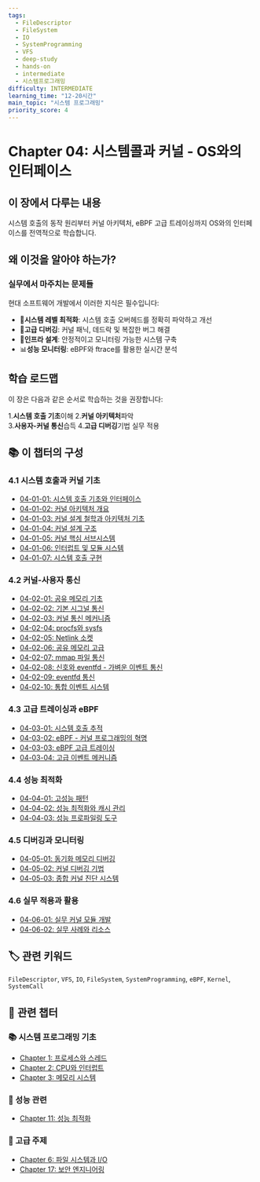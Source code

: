```yaml
---
tags:
  - FileDescriptor
  - FileSystem
  - IO
  - SystemProgramming
  - VFS
  - deep-study
  - hands-on
  - intermediate
  - 시스템프로그래밍
difficulty: INTERMEDIATE
learning_time: "12-20시간"
main_topic: "시스템 프로그래밍"
priority_score: 4
---
```


# Chapter 04: 시스템콜과 커널 - OS와의 인터페이스

## 이 장에서 다루는 내용

시스템 호출의 동작 원리부터 커널 아키텍처, eBPF 고급 트레이싱까지 OS와의 인터페이스를 전역적으로 학습합니다.

## 왜 이것을 알아야 하는가?

### 실무에서 마주치는 문제들

현대 소프트웨어 개발에서 이러한 지식은 필수입니다:

- 🚀**시스템 레벨 최적화**: 시스템 호출 오버헤드를 정확히 파악하고 개선
- 🐛**고급 디버깅**: 커널 패닉, 데드락 및 복잡한 버그 해결  
- 🔧**인프라 설계**: 안정적이고 모니터링 가능한 시스템 구축
- 📊**성능 모니터링**: eBPF와 ftrace를 활용한 실시간 분석

## 학습 로드맵

이 장은 다음과 같은 순서로 학습하는 것을 권장합니다:

1.**시스템 호출 기초**이해
2.**커널 아키텍처**파악  
3.**사용자-커널 통신**습득
4.**고급 디버깅**기법 실무 적용

## 📚 이 챕터의 구성

### 4.1 시스템 호출과 커널 기초

- [04-01-01: 시스템 호출 기초와 인터페이스](./04-01-01-system-call-basics.md)
- [04-01-02: 커널 아키텍처 개요](./04-01-02-kernel-architecture.md)
- [04-01-03: 커널 설계 철학과 아키텍처 기초](./04-01-03-kernel-design-philosophy.md)
- [04-01-04: 커널 설계 구조](./04-01-04-kernel-design-structure.md)
- [04-01-05: 커널 핵심 서브시스템](./04-01-05-core-subsystems.md)
- [04-01-06: 인터럽트 및 모듈 시스템](./04-01-06-interrupt-module-system.md)
- [04-01-07: 시스템 호출 구현](./04-01-07-system-call-implementation.md)

### 4.2 커널-사용자 통신

- [04-02-01: 공유 메모리 기초](./04-02-01-shared-memory-basics.md)
- [04-02-02: 기본 시그널 통신](./04-02-02-basic-signal-communication.md)
- [04-02-03: 커널 통신 메커니즘](./04-02-03-kernel-communication.md)
- [04-02-04: procfs와 sysfs](./04-02-04-procfs-sysfs.md)
- [04-02-05: Netlink 소켓](./04-02-05-netlink-socket.md)
- [04-02-06: 공유 메모리 고급](./04-02-06-shared-memory.md)
- [04-02-07: mmap 파일 통신](./04-02-07-mmap-file-communication.md)
- [04-02-08: 신호와 eventfd - 가벼운 이벤트 통신](./04-02-08-signal-eventfd.md)
- [04-02-09: eventfd 통신](./04-02-09-eventfd-communication.md)
- [04-02-10: 통합 이벤트 시스템](./04-02-10-integrated-event-system.md)

### 4.3 고급 트레이싱과 eBPF

- [04-03-01: 시스템 호출 추적](./04-03-01-system-call-tracing.md)
- [04-03-02: eBPF - 커널 프로그래밍의 혁명](./04-03-02-ebpf-programming.md)
- [04-03-03: eBPF 고급 트레이싱](./04-03-03-ebpf-advanced-tracing.md)
- [04-03-04: 고급 이벤트 메커니즘](./04-03-04-advanced-event-mechanisms.md)

### 4.4 성능 최적화

- [04-04-01: 고성능 패턴](./04-04-01-high-performance-patterns.md)
- [04-04-02: 성능 최적화와 캐시 관리](./04-04-02-performance-optimization.md)
- [04-04-03: 성능 프로파일링 도구](./04-04-03-performance-profiling-tools.md)

### 4.5 디버깅과 모니터링

- [04-05-01: 동기화 메모리 디버깅](./04-05-01-sync-memory-debug.md)
- [04-05-02: 커널 디버깅 기법](./04-05-02-kernel-debugging-techniques.md)
- [04-05-03: 종합 커널 진단 시스템](./04-05-03-comprehensive-diagnostic-system.md)

### 4.6 실무 적용과 활용

- [04-06-01: 실무 커널 모듈 개발](./04-06-01-practical-kernel-module.md)
- [04-06-02: 실무 사례와 리소스](./04-06-02-practical-cases-resources.md)

## 🏷️ 관련 키워드

`FileDescriptor`, `VFS`, `IO`, `FileSystem`, `SystemProgramming`, `eBPF`, `Kernel`, `SystemCall`

## 🔗 관련 챕터

### 📚 시스템 프로그래밍 기초

- [Chapter 1: 프로세스와 스레드](../chapter-01-process-thread/index.md)
- [Chapter 2: CPU와 인터럽트](../chapter-02-cpu-interrupt/index.md)
- [Chapter 3: 메모리 시스템](../chapter-03-memory-system/index.md)

### 🚀 성능 관련  

- [Chapter 11: 성능 최적화](../chapter-11-performance-optimization/index.md)

### 🔧 고급 주제

- [Chapter 6: 파일 시스템과 I/O](../chapter-06-file-io/index.md)
- [Chapter 17: 보안 엔지니어링](../chapter-17-security-engineering/index.md)
